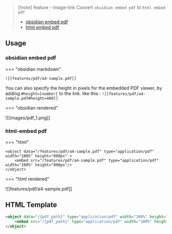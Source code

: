
> [!note]  feature - image-link
> Convert `obsidian embed pdf` to `html embed pdf`
> 
> - [obsidian embed pdf](https://help.obsidian.md/Linking+notes+and+files/Embed+files#Embed%20a%20PDF%20in%20a%20note)
> - [html embed pdf](https://www.w3docs.com/snippets/html/how-to-embed-pdf-in-html.html)

## Usage

### obsidian embed pdf

=== "obsidian markdown"

```
![[features/pdf/a4-sample.pdf]]
```

You can also specify the height in pixels for the embedded PDF viewer, by adding `#height=[number]` to the link. like this : `![[features/pdf/a4-sample.pdf#height=400]]`

=== "obsidian rendered"

![[images/pdf_1.png]]

### html-embed pdf

=== "html"

```
<object data="/features/pdf/a4-sample.pdf" type="application/pdf" width="100%" height="800px" >
    <embed src="/features/pdf/a4-sample.pdf" type="application/pdf" width="100%" height="800px"/>
</object>
```

=== "html rendered"

![[features/pdf/a4-sample.pdf]]

## HTML Template

```html
<object data="/{pdf_path}" type="application/pdf" width="100%" height="{height}px" >  
    <embed src="/{pdf_path}" type="application/pdf" width="100%" height="{height}px"/>  
</object>
```